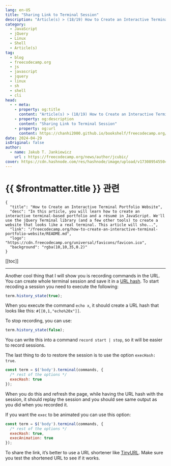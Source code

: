 ```yaml
---
lang: en-US
title: "Sharing Link to Terminal Session"
description: "Article(s) > (18/19) How to Create an Interactive Terminal Portfolio Website" 
category:
  - JavaScript
  - jQuery
  - Linux
  - Shell
  - Article(s)
tag: 
  - blog
  - freecodecamp.org
  - js
  - javascript
  - jquery
  - linux
  - sh
  - shell
  - cli
head:
  - - meta:
    - property: og:title
      content: "Article(s) > (18/19) How to Create an Interactive Terminal Portfolio Website"
    - property: og:description
      content: "Sharing Link to Terminal Session"
    - property: og:url
      content: https://chanhi2000.github.io/bookshelf/freecodecamp.org/how-to-create-an-interactive-terminal-portfolio-website/sharing-link-to-terminal-session.html
date: 2024-04-29
isOriginal: false
author:
  - name: Jakub T. Jankiewicz
    url : https://freecodecamp.org/news/author/jcubic/
cover: https://cdn.hashnode.com/res/hashnode/image/upload/v1730895455049/8fefc48c-761d-4ec5-8f60-b6eb2f97a42a.png
---
```


# {{ $frontmatter.title }} 관련

```component VPCard
{
  "title": "How to Create an Interactive Terminal Portfolio Website",
  "desc": "In this article, you will learn how to create an interactive terminal-based portfolio and a résumé in JavaScript. We'll use the jQuery Terminal library (and a few other tools) to create a website that looks like a real terminal. This article will sho...",
  "link": "/freecodecamp.org/how-to-create-an-interactive-terminal-portfolio-website/README.md",
  "logo": "https://cdn.freecodecamp.org/universal/favicons/favicon.ico",
  "background": "rgba(10,10,35,0.2)"
}
```

[[toc]]

---

<SiteInfo
  name="How to Create an Interactive Terminal Portfolio Website"
  desc="In this article, you will learn how to create an interactive terminal-based portfolio and a résumé in JavaScript. We'll use the jQuery Terminal library (and a few other tools) to create a website that looks like a real terminal. This article will sho..."
  url="https://freecodecamp.org/news/how-to-create-an-interactive-terminal-portfolio-website#heading-sharing-link-to-terminal-session"
  logo="https://cdn.freecodecamp.org/universal/favicons/favicon.ico"
  preview="https://cdn.hashnode.com/res/hashnode/image/upload/v1730895455049/8fefc48c-761d-4ec5-8f60-b6eb2f97a42a.png"/>

Another cool thing that I will show you is recording commands in the URL. You can create whole terminal session and save it in a [<VPIcon icon="fa-brands fa-firefox"/>URL hash](https://developer.mozilla.org/en-US/docs/Web/API/URL/hash). To start recoding a session you need to execute the following:

```js
term.history_state(true);
```

When you execute the command `echo x`, it should create a URL hash that looks like this: `#[[0,1,"echo%20x"]]`.

To stop recording, you can use:

```js
term.history_state(false);
```

You can write this into a command `record start | stop`, so it will be easier to record sessions.

The last thing to do to restore the session is to use the option `execHash: true`.

```js
const term = $('body').terminal(commands, {
  /* rest of the options */
  execHash: true
});
```

When you do this and refresh the page, while having the URL hash with the session, it should replay the session and you should see same output as you did when you recorded it.

If you want the `exec` to be animated you can use this option:

```js
const term = $('body').terminal(commands, {
  /* rest of the options */
  execHash: true,
  execAnimation: true
});
```

To share the link, it’s better to use a URL shortener like [<VPIcon icon="fas fa-globe"/>TinyURL](https://tinyurl.com/). Make sure you test the shortened URL to see if it works.